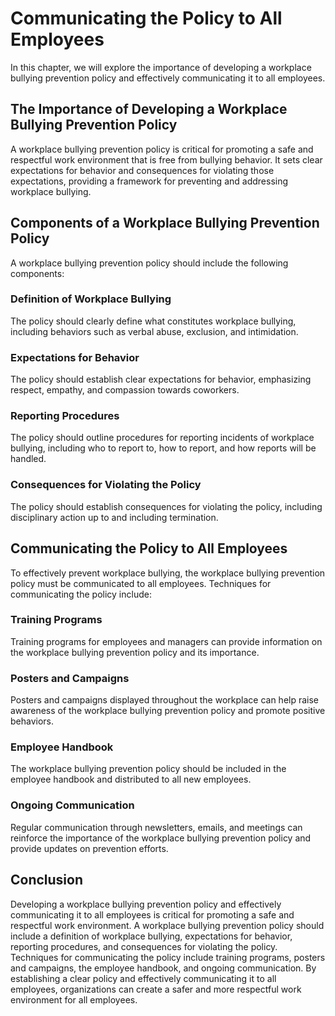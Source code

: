 # Communicating the Policy to All Employees

In this chapter, we will explore the importance of developing a workplace bullying prevention policy and effectively communicating it to all employees.

The Importance of Developing a Workplace Bullying Prevention Policy
-------------------------------------------------------------------

A workplace bullying prevention policy is critical for promoting a safe and respectful work environment that is free from bullying behavior. It sets clear expectations for behavior and consequences for violating those expectations, providing a framework for preventing and addressing workplace bullying.

Components of a Workplace Bullying Prevention Policy
----------------------------------------------------

A workplace bullying prevention policy should include the following components:

### Definition of Workplace Bullying

The policy should clearly define what constitutes workplace bullying, including behaviors such as verbal abuse, exclusion, and intimidation.

### Expectations for Behavior

The policy should establish clear expectations for behavior, emphasizing respect, empathy, and compassion towards coworkers.

### Reporting Procedures

The policy should outline procedures for reporting incidents of workplace bullying, including who to report to, how to report, and how reports will be handled.

### Consequences for Violating the Policy

The policy should establish consequences for violating the policy, including disciplinary action up to and including termination.

Communicating the Policy to All Employees
-----------------------------------------

To effectively prevent workplace bullying, the workplace bullying prevention policy must be communicated to all employees. Techniques for communicating the policy include:

### Training Programs

Training programs for employees and managers can provide information on the workplace bullying prevention policy and its importance.

### Posters and Campaigns

Posters and campaigns displayed throughout the workplace can help raise awareness of the workplace bullying prevention policy and promote positive behaviors.

### Employee Handbook

The workplace bullying prevention policy should be included in the employee handbook and distributed to all new employees.

### Ongoing Communication

Regular communication through newsletters, emails, and meetings can reinforce the importance of the workplace bullying prevention policy and provide updates on prevention efforts.

Conclusion
----------

Developing a workplace bullying prevention policy and effectively communicating it to all employees is critical for promoting a safe and respectful work environment. A workplace bullying prevention policy should include a definition of workplace bullying, expectations for behavior, reporting procedures, and consequences for violating the policy. Techniques for communicating the policy include training programs, posters and campaigns, the employee handbook, and ongoing communication. By establishing a clear policy and effectively communicating it to all employees, organizations can create a safer and more respectful work environment for all employees.
